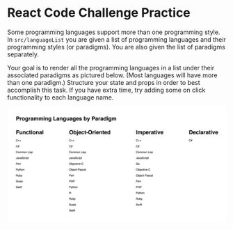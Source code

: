 # React Code Challenge Practice

Some programming languages support more than one programming style. In `src/languageList` you are given a list of programming languages and their programming styles (or paradigms). You are also given the list of paradigms separately.

Your goal is to render all the programming languages in a list under their associated paradigms as pictured below. (Most languages will have more than one paradigm.) Structure your state and props in order to best accomplish this task. If you have extra time, try adding some on click functionality to each language name.

![Application](./public/app.png)
